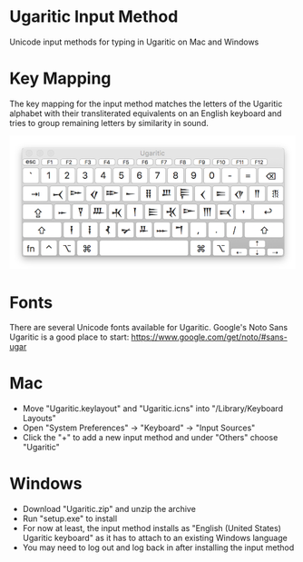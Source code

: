 # Ugaritic Input Method
Unicode input methods for typing in Ugaritic on Mac and Windows

# Key Mapping
The key mapping for the input method matches the letters of the Ugaritic alphabet with their transliterated equivalents on an English keyboard and tries to group remaining letters by similarity in sound.

![Key Mapping](ugaritic-key-mapping.png)

# Fonts
There are several Unicode fonts available for Ugaritic. Google's Noto Sans Ugaritic is a good place to start:
https://www.google.com/get/noto/#sans-ugar

# Mac
- Move "Ugaritic.keylayout" and "Ugaritic.icns" into "/Library/Keyboard Layouts"
- Open "System Preferences" -> "Keyboard" -> "Input Sources"
- Click the "+" to add a new input method and under "Others" choose "Ugaritic"

# Windows
- Download "Ugaritic.zip" and unzip the archive
- Run "setup.exe" to install
- For now at least, the input method installs as "English (United States) Ugaritic keyboard" as it has to attach to an existing Windows language
- You may need to log out and log back in after installing the input method
